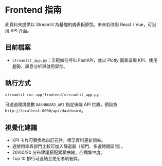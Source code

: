 ﻿# Frontend 指南

此資料夾提供以 Streamlit 為基礎的儀表板原型。未來若改用 React / Vue，可沿用 API 介面。

## 目前檔案

- `streamlit_app.py`：示範如何呼叫 FastAPI，並以 Plotly 圖表呈現 KPI、使用趨勢、訊息分析與啟用留存。

## 執行方式

```powershell
streamlit run app/frontend/streamlit_app.py
```

可透過環境變數 `DASHBOARD_API` 指定後端 API 位置，預設為 `http://localhost:8000/api/dashboard`。

## 視覺化建議

- KPI 卡片可替換為自訂元件，標示資料更新頻率。
- 週使用率與部門比較可加入篩選器（部門、多選時間區間）。
- 20/60/20 分布建議搭配累積曲線，凸顯集中度。
- Top 10 排行可連結至使用者明細頁。


